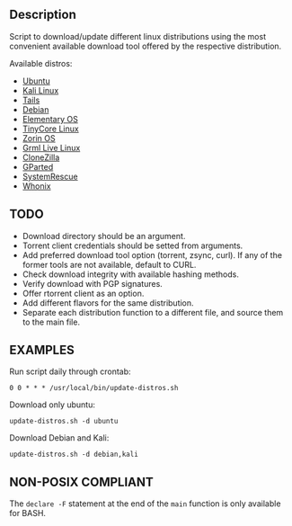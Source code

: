 ## Description 

Script to download/update different linux distributions using the most convenient available download tool offered by the respective distribution.

Available distros:

- [Ubuntu](https://ubuntu.com/)
- [Kali Linux](https://www.kali.org/)
- [Tails](https://tails.net/)
- [Debian](https://www.debian.org/)
- [Elementary OS](https://elementary.io/)
- [TinyCore Linux](http://tinycorelinux.net/)
- [Zorin OS](https://zorin.com/os/)
- [Grml Live Linux](https://grml.org/)
- [CloneZilla](https://clonezilla.org/)
- [GParted](https://gparted.org/)
- [SystemRescue](https://www.system-rescue.org/)
- [Whonix](https://www.whonix.org/)

## TODO

- Download directory should be an argument.
- Torrent client credentials should be setted from arguments.
- Add preferred download tool option (torrent, zsync, curl). If any of the former tools are not available, default to CURL.
- Check download integrity with available hashing methods.
- Verify download with PGP signatures.
- Offer rtorrent client as an option.
- Add different flavors for the same distribution.
- Separate each distribution function to a different file, and source them to the main file.

## EXAMPLES

Run script daily through crontab:

`0 0 * * * /usr/local/bin/update-distros.sh`

Download only ubuntu:

`update-distros.sh -d ubuntu`

Download Debian and Kali:

`update-distros.sh -d debian,kali`

## NON-POSIX COMPLIANT

The `declare -F` statement at the end of the `main` function is only available for BASH.

